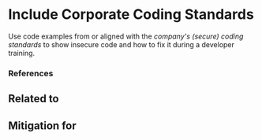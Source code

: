 # Include Corporate Coding Standards

Use code examples from or aligned with the _company's (secure) coding standards_ to
show insecure code and how to fix it during a developer training.

### References

## Related to

## Mitigation for
